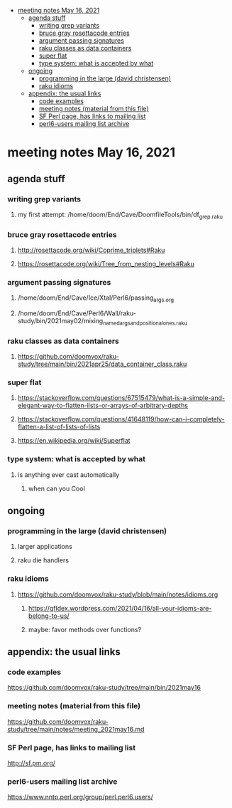 - [meeting notes May 16, 2021](#org8bb66b6)
  - [agenda stuff](#org403d302)
    - [writing grep variants](#orga83a1a2)
    - [bruce gray rosettacode entries](#orga07ea80)
    - [argument passing signatures](#orge7bb411)
    - [raku classes as data containers](#org24bc9d4)
    - [super flat](#orgee317e4)
    - [type system: what is accepted by what](#org8b3116a)
  - [ongoing](#org475ac1a)
    - [programming in the large (david christensen)](#orgf101d07)
    - [raku idioms](#orgc591e27)
  - [appendix: the usual links](#org3677f6f)
    - [code examples](#orgf79c041)
    - [meeting notes (material from this file)](#orgf316d33)
    - [SF Perl page, has links to mailing list](#org1d9bbb3)
    - [perl6-users mailing list archive](#org7a24096)


<a id="org8bb66b6"></a>

# meeting notes May 16, 2021


<a id="org403d302"></a>

## agenda stuff


<a id="orga83a1a2"></a>

### writing grep variants

1.  my first attempt: /home/doom/End/Cave/DoomfileTools/bin/df<sub>grep.raku</sub>


<a id="orga07ea80"></a>

### bruce gray rosettacode entries

1.  <http://rosettacode.org/wiki/Coprime_triplets#Raku>

2.  <https://rosettacode.org/wiki/Tree_from_nesting_levels#Raku>


<a id="orge7bb411"></a>

### argument passing signatures

1.  /home/doom/End/Cave/Ice/Xtal/Perl6/passing<sub>args.org</sub>

2.  /home/doom/End/Cave/Perl6/Wall/raku-study/bin/2021may02/mixing<sub>named</sub><sub>args</sub><sub>and</sub><sub>positional</sub><sub>ones.raku</sub>


<a id="org24bc9d4"></a>

### raku classes as data containers

1.  <https://github.com/doomvox/raku-study/tree/main/bin/2021apr25/data_container_class.raku>


<a id="orgee317e4"></a>

### super flat

1.  <https://stackoverflow.com/questions/67515479/what-is-a-simple-and-elegant-way-to-flatten-lists-or-arrays-of-arbitrary-depths>

2.  <https://stackoverflow.com/questions/41648119/how-can-i-completely-flatten-a-list-of-lists-of-lists>

3.  <https://en.wikipedia.org/wiki/Superflat>


<a id="org8b3116a"></a>

### type system: what is accepted by what

1.  is anything ever cast automatically

    1.  when can you Cool


<a id="org475ac1a"></a>

## ongoing


<a id="orgf101d07"></a>

### programming in the large (david christensen)

1.  larger applications

2.  raku die handlers


<a id="orgc591e27"></a>

### raku idioms

1.  <https://github.com/doomvox/raku-study/blob/main/notes/idioms.org>

    1.  <https://gfldex.wordpress.com/2021/04/16/all-your-idioms-are-belong-to-us/>
    
    2.  maybe: favor methods over functions?


<a id="org3677f6f"></a>

## appendix: the usual links


<a id="orgf79c041"></a>

### code examples

<https://github.com/doomvox/raku-study/tree/main/bin/2021may16>


<a id="orgf316d33"></a>

### meeting notes (material from this file)

<https://github.com/doomvox/raku-study/tree/main/notes/meeting_2021may16.md>


<a id="org1d9bbb3"></a>

### SF Perl page, has links to mailing list

<http://sf.pm.org/>


<a id="org7a24096"></a>

### perl6-users mailing list archive

<https://www.nntp.perl.org/group/perl.perl6.users/>
